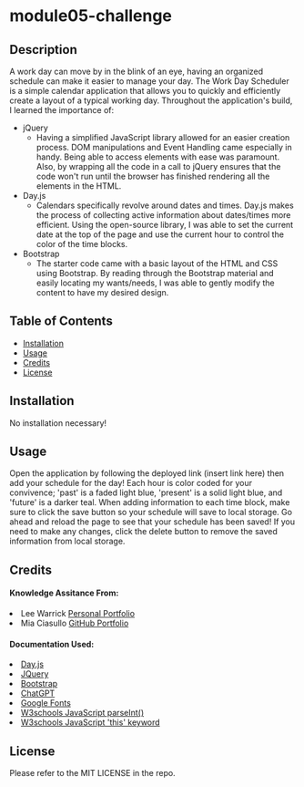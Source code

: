 # module05-challenge

## Description

A work day can move by in the blink of an eye, having an organized schedule can make it easier to manage your day. The Work Day Scheduler is a simple calendar application that allows you to quickly and efficiently create a layout of a typical working day. Throughout the application's build, I learned the importance of:

- jQuery
    - Having a simplified JavaScript library allowed for an easier creation process. DOM manipulations and Event Handling came especially in handy. Being able to access elements with ease was paramount. Also, by wrapping all the code in a call to jQuery ensures that the code won't run until the browser has finished rendering all the elements in the HTML.
- Day.js
    - Calendars specifically revolve around dates and times. Day.js makes the process of collecting active information about dates/times more efficient. Using the open-source library, I was able to set the current date at the top of the page and use the current hour to control the color of the time blocks. 
- Bootstrap
    - The starter code came with a basic layout of the HTML and CSS using Bootstrap. By reading through the Bootstrap material and easily locating my wants/needs, I was able to gently modify the content to have my desired design. 

## Table of Contents

- [Installation](#installation)
- [Usage](#usage)
- [Credits](#credits)
- [License](#license)

## Installation

No installation necessary!

## Usage

Open the application by following the deployed link (insert link here) then add your schedule for the day! Each hour is color coded for your convivence; 'past' is a faded light blue, 'present' is a solid light blue, and 'future' is a darker teal. When adding information to each time block, make sure to click the save button so your schedule will save to local storage. Go ahead and reload the page to see that your schedule has been saved! If you need to make any changes, click the delete button to remove the saved information from local storage.

## Credits

#### Knowledge Assitance From:
<li>Lee Warrick <link><a href="https://leewarrick.com/">Personal Portfolio</a></link></li>
<li>Mia Ciasullo <link><a href="https://github.com/miacias">GitHub Portfolio</a></link></li>

#### Documentation Used:

<li><link><a href="https://day.js.org/docs/en/get-set/day">Day.js</a></link></li>
<li><link><a href="https://jquery.com/">JQuery</a></link></li>
<li><link><a href="https://icons.getbootstrap.com/icons/trash/">Bootstrap</a></link></li>
<li><link><a href="https://chat.openai.com/">ChatGPT</a></link></li>
<li><link><a href="https://fonts.google.com/specimen/Merriweather?preview.text=Work%20Day%20Scheduler">Google Fonts</a></link></li>
<li><link><a href="https://www.w3schools.com/jsref/jsref_parseint.asp">W3schools JavaScript parseInt()</a></link></li>
<li><link><a href="https://www.w3schools.com/js/js_this.asp">W3schools JavaScript 'this' keyword</a></link></li>




## License

Please refer to the MIT LICENSE in the repo.
